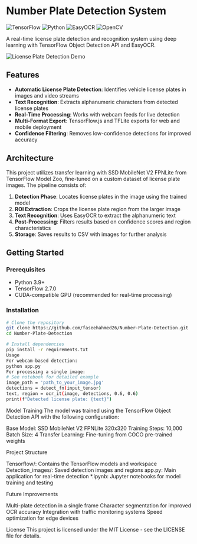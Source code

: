 # Number Plate Detection System

![TensorFlow](https://img.shields.io/badge/TensorFlow-2.7.0-orange)
![Python](https://img.shields.io/badge/Python-3.9-blue)
![EasyOCR](https://img.shields.io/badge/EasyOCR-1.4.1-green)
![OpenCV](https://img.shields.io/badge/OpenCV-4.5.5-red)

A real-time license plate detection and recognition system using deep learning with TensorFlow Object Detection API and EasyOCR.

![License Plate Detection Demo](https://github.com/faseehahmed26/Number-Plate-Detection/raw/main/Images/after.png)

## Features

- **Automatic License Plate Detection**: Identifies vehicle license plates in images and video streams
- **Text Recognition**: Extracts alphanumeric characters from detected license plates
- **Real-Time Processing**: Works with webcam feeds for live detection
- **Multi-Format Export**: TensorFlow.js and TFLite exports for web and mobile deployment
- **Confidence Filtering**: Removes low-confidence detections for improved accuracy

## Architecture

This project utilizes transfer learning with SSD MobileNet V2 FPNLite from TensorFlow Model Zoo, fine-tuned on a custom dataset of license plate images. The pipeline consists of:

1. **Detection Phase**: Locates license plates in the image using the trained model
2. **ROI Extraction**: Crops the license plate region from the larger image
3. **Text Recognition**: Uses EasyOCR to extract the alphanumeric text
4. **Post-Processing**: Filters results based on confidence scores and region characteristics
5. **Storage**: Saves results to CSV with images for further analysis

## Getting Started

### Prerequisites

- Python 3.9+
- TensorFlow 2.7.0
- CUDA-compatible GPU (recommended for real-time processing)

### Installation

```bash
# Clone the repository
git clone https://github.com/faseehahmed26/Number-Plate-Detection.git
cd Number-Plate-Detection

# Install dependencies
pip install -r requirements.txt
Usage
For webcam-based detection:
python app.py
For processing a single image:
# See notebook for detailed example
image_path = 'path_to_your_image.jpg'
detections = detect_fn(input_tensor)
text, region = ocr_it(image, detections, 0.6, 0.6)
print(f"Detected license plate: {text}")
```
Model Training
The model was trained using the TensorFlow Object Detection API with the following configuration:

Base Model: SSD MobileNet V2 FPNLite 320x320
Training Steps: 10,000
Batch Size: 4
Transfer Learning: Fine-tuning from COCO pre-trained weights

Project Structure

Tensorflow/: Contains the TensorFlow models and workspace
Detection_images/: Saved detection images and regions
app.py: Main application for real-time detection
*.ipynb: Jupyter notebooks for model training and testing

Future Improvements

Multi-plate detection in a single frame
Character segmentation for improved OCR accuracy
Integration with traffic monitoring systems
Speed optimization for edge devices

License
This project is licensed under the MIT License - see the LICENSE file for details.
